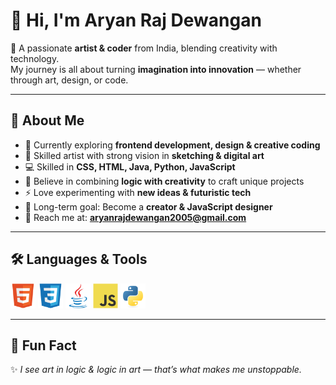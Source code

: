 # 👋 Hi, I'm Aryan Raj Dewangan  

🎨 A passionate **artist & coder** from India, blending creativity with technology.  
My journey is all about turning **imagination into innovation** — whether through art, design, or code.  

---

## 🚀 About Me  
- 🌱 Currently exploring **frontend development, design & creative coding**  
- 🎨 Skilled artist with strong vision in **sketching & digital art**  
- 💻 Skilled in **CSS, HTML, Java, Python, JavaScript**  
- 🧠 Believe in combining **logic with creativity** to craft unique projects  
- ⚡ Love experimenting with **new ideas & futuristic tech**  
- 🎯 Long-term goal: Become a **creator & JavaScript designer**  
- 📩 Reach me at: **aryanrajdewangan2005@gmail.com**  

---

## 🛠️ Languages & Tools  
<p align="left">  
  <img src="https://raw.githubusercontent.com/devicons/devicon/master/icons/html5/html5-original.svg" alt="html5" width="40" height="40"/>  
  <img src="https://raw.githubusercontent.com/devicons/devicon/master/icons/css3/css3-original.svg" alt="css3" width="40" height="40"/>  
  <img src="https://raw.githubusercontent.com/devicons/devicon/master/icons/java/java-original.svg" alt="java" width="40" height="40"/>  
  <img src="https://raw.githubusercontent.com/devicons/devicon/master/icons/javascript/javascript-original.svg" alt="javascript" width="40" height="40"/>  
  <img src="https://raw.githubusercontent.com/devicons/devicon/master/icons/python/python-original.svg" alt="python" width="40" height="40"/>  
</p>  

---

## 🌟 Fun Fact  
✨ *I see art in logic & logic in art — that’s what makes me unstoppable.*
